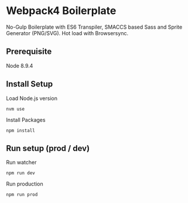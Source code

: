 # Webpack4 Boilerplate
No-Gulp Boilerplate with ES6 Transpiler, SMACCS based Sass and Sprite Generator (PNG/SVG).
Hot load with Browsersync.

## Prerequisite
Node 8.9.4

## Install Setup
Load Node.js version
```
nvm use
```

Install Packages
```
npm install
```

## Run setup (prod / dev)
Run watcher
```
npm run dev
```

Run production
```
npm run prod
```